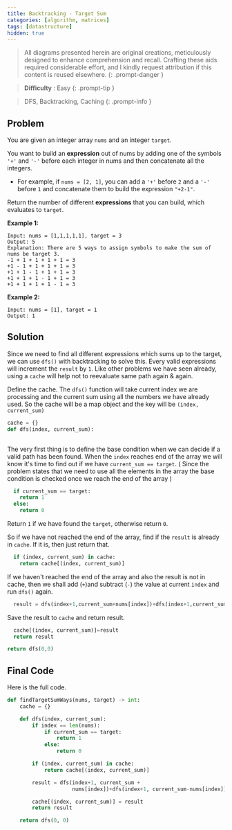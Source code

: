 ```yaml
---
title: Backtracking - Target Sum
categories: [algorithm, matrices]
tags: [datastructure]
hidden: true
---
```


> All diagrams presented herein are original creations, meticulously designed to enhance comprehension and recall. Crafting these aids required considerable effort, and I kindly request attribution if this content is reused elsewhere.
{: .prompt-danger }

> **Difficulty** :  Easy
{: .prompt-tip }

> DFS, Backtracking, Caching
{: .prompt-info }

## Problem

You are given an integer array `nums` and an integer `target`.

You want to build an **expression** out of nums by adding one of the symbols `'+'` and `'-'` before each integer in nums and then concatenate all the integers.

- For example, if `nums = [2, 1]`, you can add a `'+'` before `2` and a `'-'` before `1` and concatenate them to build the expression `"+2-1"`.

Return the number of different **expressions** that you can build, which evaluates to `target`.

**Example 1:**

```
Input: nums = [1,1,1,1,1], target = 3
Output: 5
Explanation: There are 5 ways to assign symbols to make the sum of nums be target 3.
-1 + 1 + 1 + 1 + 1 = 3
+1 - 1 + 1 + 1 + 1 = 3
+1 + 1 - 1 + 1 + 1 = 3
+1 + 1 + 1 - 1 + 1 = 3
+1 + 1 + 1 + 1 - 1 = 3
```

**Example 2:**

```
Input: nums = [1], target = 1
Output: 1
```

## Solution

Since we need to find all different expressions which sums up to the target, we can use `dfs()` with backtracking to solve this. Every valid expressions will increment the `result` by `1`. Like other problems we have seen already, using a `cache` will help not to reevaluate same path again & again.

Define the cache. The `dfs()` function will take current index we are processing and the current sum using all the numbers we have already used. So the cache will be a map object and the key will be `(index, current_sum)`

```python
cache = {}
def dfs(index, current_sum):
  
```

The very first thing is to define the base condition when we can decide if a valid path has been found. When the `index` reaches end of the array we will know it's time to find out if we have `current_sum == target`. ( Since the problem states that we need to use all the elements in the array the base condition is checked once we reach the end of the array )

```python
  if current_sum == target:
    return 1
  else:
    return 0
```

Return `1` if we have found the `target`, otherwise return `0`.

So if we have not reached the end of the array, find if the `result` is already in `cache`. If it is, then just return that.

```python
  if (index, current_sum) in cache:
    return cache[(index, current_sum)]
```

If we haven't reached the end of the array and also the result is not in cache, then we shall add (`+`)and subtract (`-`) the value at current `index` and run `dfs()` again.

```python
  result = dfs(index+1,current_sum+nums[index])+dfs(index+1,current_sum-nums[index])
```

Save the result to `cache` and return result.

```python
  cache[(index, current_sum)]=result
  return result

return dfs(0,0)
```

## Final Code

Here is the full code.

```python
def findTargetSumWays(nums, target) -> int:
    cache = {}

    def dfs(index, current_sum):
        if index == len(nums):
            if current_sum == target:
                return 1
            else:
                return 0

        if (index, current_sum) in cache:
            return cache[(index, current_sum)]

        result = dfs(index+1, current_sum +
                     nums[index])+dfs(index+1, current_sum-nums[index])

        cache[(index, current_sum)] = result
        return result

    return dfs(0, 0)
```







